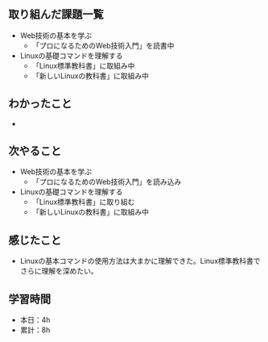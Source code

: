 ## 取り組んだ課題一覧
- Web技術の基本を学ぶ
  - 「プロになるためのWeb技術入門」を読書中
- Linuxの基礎コマンドを理解する
  - 「Linux標準教科書」に取組み中
  - 「新しいLinuxの教科書」に取組み中

## わかったこと
- 

## 次やること
- Web技術の基本を学ぶ
  - 「プロになるためのWeb技術入門」を読み込み
- Linuxの基礎コマンドを理解する
  - 「Linux標準教科書」に取り組む
  - 「新しいLinuxの教科書」に取組み中

## 感じたこと
- Linuxの基本コマンドの使用方法は大まかに理解できた。Linux標準教科書でさらに理解を深めたい。

## 学習時間
- 本日：4h
- 累計：8h

